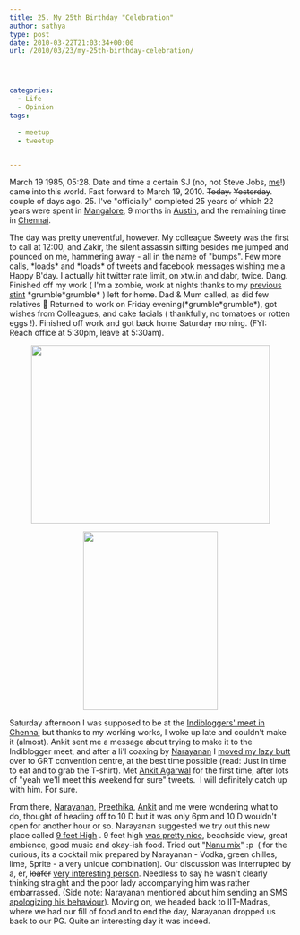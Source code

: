 ```yaml
---
title: 25. My 25th Birthday "Celebration"
author: sathya
type: post
date: 2010-03-22T21:03:34+00:00
url: /2010/03/23/my-25th-birthday-celebration/




categories:
  - Life
  - Opinion
tags:
  
  - meetup  
  - tweetup
  

---
```

March 19 1985, 05:28. Date and time a certain SJ (no, not Steve Jobs, [me][1]!) came into this world. Fast forward to March 19, 2010. <span style="text-decoration: line-through;">Today.</span> <span style="text-decoration: line-through;">Yesterday</span>. couple of days ago. 25. I've "officially" completed 25 years of which 22 years were spent in [Mangalore][2], 9 months in [Austin][3], and the remaining time in [Chennai][4].

<!--more-->

The day was pretty uneventful, however. My colleague Sweety was the first to call at 12:00, and Zakir, the silent assassin sitting besides me jumped and pounced on me, hammering away - all in the name of "bumps". Few more calls, \*loads\* and \*loads\* of tweets and facebook messages wishing me a Happy B'day. I actually hit twitter rate limit, on xtw.in and dabr, twice. Dang. Finished off my work ( I'm a zombie, work at nights thanks to my [previous stint][5] \*grumble\*grumble\* ) left for home. Dad & Mum called, as did few relatives 🙂 Returned to work on Friday evening(\*grumble\*grumble\*), got wishes from Colleagues, and cake facials ( thankfully, no tomatoes or rotten eggs !). Finished off work and got back home Saturday morning. (FYI: Reach office at 5:30pm, leave at 5:30am).

<a id="aptureLink_WIppAerXdc" style="margin: 0pt auto; padding: 0px 6px; text-align: center; display: block;" href="https://posterous.com/getfile/files.posterous.com/sathyabhat/wN7MCuPwvBojkuKbORCsydcFW5m0sZGGpQaHYMd1JGX3cCzNS5Q61ij7tiFp/photo_2.jpg"><img style="border: 0px none;" src="https://posterous.com/getfile/files.posterous.com/sathyabhat/wN7MCuPwvBojkuKbORCsydcFW5m0sZGGpQaHYMd1JGX3cCzNS5Q61ij7tiFp/photo_2.jpg" alt="" width="425.53333333333336px" height="319.15000000000003px" /></a>

<a id="aptureLink_ppFLRH0SHk" style="margin: 0pt auto; padding: 0px 6px; text-align: center; display: block;" href="https://posterous.com/getfile/files.posterous.com/sathyabhat/tSyJaxl8boSkfGyJzbPOA1l6BEN6tcKtQMUK68w5s7Qb0U18fZGJbz1fbmiI/photo.jpg"><img style="border: 0px none;" src="https://posterous.com/getfile/files.posterous.com/sathyabhat/tSyJaxl8boSkfGyJzbPOA1l6BEN6tcKtQMUK68w5s7Qb0U18fZGJbz1fbmiI/photo.jpg" alt="" width="239.36250000000004px" height="319.15000000000003px" /></a>

Saturday afternoon I was supposed to be at the [Indibloggers' meet in Chennai][6] but thanks to my working works, I woke up late and couldn't make it (almost). Ankit sent me a message about trying to make it to the Indiblogger meet, and after a li'l coaxing by [Narayanan][7] I [moved my lazy butt][8] over to GRT convention centre, at the best time possible (read: Just in time to eat and to grab the T-shirt). Met [Ankit Agarwal][9] for the first time, after lots of "yeah we'll meet this weekend for sure" tweets.  I will definitely catch up with him. For sure.

From there, [Narayanan][10], [Preethika][11], [Ankit][12] and me were wondering what to do, thought of heading off to 10 D but it was only 6pm and 10 D wouldn't open for another hour or so. Narayanan suggested we try out this new place called [9 feet High][13] . 9 feet high [was pretty nice][14], beachside view, great ambience, good music and okay-ish food. Tried out "[Nanu mix][15]" :p  ( for the curious, its a cocktail mix prepared by Narayanan - Vodka, green chilles, lime, Sprite - a very unique combination). Our discussion was interrupted by a, er, <span style="text-decoration: line-through;">loafer</span> [very interesting person][16]. Needless to say he wasn't clearly thinking straight and the poor lady accompanying him was rather embarrassed. (Side note: Narayanan mentioned about him sending an SMS [apologizing his behaviour][17]). Moving on, we headed back to IIT-Madras, where we had our fill of food and to end the day, Narayanan dropped us back to our PG. Quite an interesting day it was indeed.

 [1]: ../2008/12/13/hi-im-sj/
 [2]: ../tag/mangalore/
 [3]: ../tag/austin/
 [4]: ../tag/chennai/
 [5]: ../2008/09/21/onsite-opportunity-beckons/
 [6]: https://search.twitter.com/search?q=%23indichn
 [7]: https://twitter.com/narayananh
 [8]: https://search.twitter.com/search?q=Rushing%20to%20make%20a%20last%20minute%20hero%20entry%20for%20%23indibloggers
 [9]: https://twitter.com/ankit_a
 [10]: https://techspikes.com/
 [11]: https://www.preethika.in/
 [12]: https://anky84.wordpress.com/
 [13]: https://4sq.com/bi4KcL
 [14]: https://search.twitter.com/search?q=high%20pretty%20awesome%20place,%20beach%20side
 [15]: https://search.twitter.com/search?q=special%27s%20mix%20-%20green%20chillies,%20vodka,%20sprite%20Lemon%20mix
 [16]: https://search.twitter.com/search?q=Some%20weird%20dude%20jumps%20into%20our%20conversation
 [17]: https://search.twitter.com/search?q=9fthigh%20loafer
